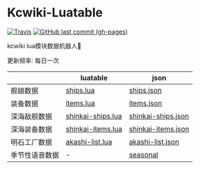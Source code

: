 # Kcwiki-Luatable

[![Travis](https://img.shields.io/travis/MZIchenjl/kcwiki-luatable.svg)](https://travis-ci.org/MZIchenjl/kcwiki-luatable)
[![GitHub last commit (gh-pages)](https://img.shields.io/github/last-commit/MZIchenjl/kcwiki-luatable/gh-pages.svg)](https://github.com/MZIchenjl/kcwiki-luatable/tree/gh-pages)

kcwiki lua模块数据机器人🤖️

更新频率: 每日一次

||luatable|json|
|-|-|-|
|舰娘数据|[ships.lua](https://mzichenjl.github.io/kcwiki-luatable/luatable/ships.lua)|[ships.json](https://mzichenjl.github.io/kcwiki-luatable/json/ships.json)|
|装备数据|[items.lua](https://mzichenjl.github.io/kcwiki-luatable/luatable/items.lua)|[items.json](https://mzichenjl.github.io/kcwiki-luatable/json/items.json)|
|深海敌舰数据|[shinkai-ships.lua](https://mzichenjl.github.io/kcwiki-luatable/luatable/shinkai-ships.lua)|[shinkai-ships.json](https://mzichenjl.github.io/kcwiki-luatable/json/shinkai-ships.json)|
|深海装备数据|[shinkai-items.lua](https://mzichenjl.github.io/kcwiki-luatable/luatable/shinkai-items.lua)|[shinkai-items.json](https://mzichenjl.github.io/kcwiki-luatable/json/shinkai-items.json)|
|明石工厂数据|[akashi-list.lua](https://mzichenjl.github.io/kcwiki-luatable/luatable/akashi-list.lua)|[akashi-list.json](https://mzichenjl.github.io/kcwiki-luatable/json/akashi-list.json)|
|季节性语音数据|-|[seasonal](https://mzichenjl.github.io/kcwiki-luatable/seasonal)|
